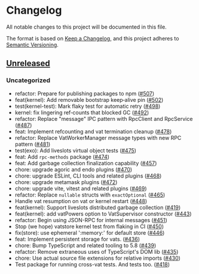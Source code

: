 # Changelog

All notable changes to this project will be documented in this file.

The format is based on [Keep a Changelog](https://keepachangelog.com/en/1.0.0/),
and this project adheres to [Semantic Versioning](https://semver.org/spec/v2.0.0.html).

## [Unreleased]

### Uncategorized

- refactor: Prepare for publishing packages to npm ([#507](https://github.com/MetaMask/ocap-kernel/pull/507))
- feat(kernel): Add removable bootstrap keep‑alive pin ([#502](https://github.com/MetaMask/ocap-kernel/pull/502))
- test(kernel-test): Mark flaky test for automatic retry ([#498](https://github.com/MetaMask/ocap-kernel/pull/498))
- kernel: fix lingering ref‑counts that blocked GC ([#492](https://github.com/MetaMask/ocap-kernel/pull/492))
- refactor: Replace "message" IPC pattern with RpcClient and RpcService ([#487](https://github.com/MetaMask/ocap-kernel/pull/487))
- feat: Implement refcounting and vat termination cleanup ([#478](https://github.com/MetaMask/ocap-kernel/pull/478))
- refactor: Replace VatWorkerManager message types with new RPC pattern ([#481](https://github.com/MetaMask/ocap-kernel/pull/481))
- test(exo): Add liveslots virtual object tests ([#475](https://github.com/MetaMask/ocap-kernel/pull/475))
- feat: Add `rpc-methods` package ([#474](https://github.com/MetaMask/ocap-kernel/pull/474))
- feat: Add garbage collection finalization capability ([#457](https://github.com/MetaMask/ocap-kernel/pull/457))
- chore: upgrade agoric and endo plugins ([#470](https://github.com/MetaMask/ocap-kernel/pull/470))
- chore: upgrade ESLint, CLI tools and related plugins ([#468](https://github.com/MetaMask/ocap-kernel/pull/468))
- chore: upgrade metamask plugins ([#472](https://github.com/MetaMask/ocap-kernel/pull/472))
- chore: upgrade vite, vitest and related plugins ([#469](https://github.com/MetaMask/ocap-kernel/pull/469))
- refactor: Replace `nullable` structs with `exactOptional` ([#465](https://github.com/MetaMask/ocap-kernel/pull/465))
- Handle vat resumption on vat or kernel restart ([#448](https://github.com/MetaMask/ocap-kernel/pull/448))
- feat(kernel): Support liveslots distributed garbage collection ([#419](https://github.com/MetaMask/ocap-kernel/pull/419))
- feat(kernel): add vatPowers option to VatSupervisor constructor ([#443](https://github.com/MetaMask/ocap-kernel/pull/443))
- refactor: Begin using JSON-RPC for internal messages ([#451](https://github.com/MetaMask/ocap-kernel/pull/451))
- Stop (we hope) vatstore kernel test from flaking in CI ([#450](https://github.com/MetaMask/ocap-kernel/pull/450))
- fix(store): use ephemeral ':memory:' for default store ([#446](https://github.com/MetaMask/ocap-kernel/pull/446))
- feat: Implement persistent storage for vats. ([#436](https://github.com/MetaMask/ocap-kernel/pull/436))
- chore: Bump TypeScript and related tooling to 5.8 ([#439](https://github.com/MetaMask/ocap-kernel/pull/439))
- refactor: Remove extraneous uses of TypeScript's DOM lib ([#435](https://github.com/MetaMask/ocap-kernel/pull/435))
- chore: Use actual source file extensions for relative imports ([#430](https://github.com/MetaMask/ocap-kernel/pull/430))
- Test package for running cross-vat tests. And tests too. ([#418](https://github.com/MetaMask/ocap-kernel/pull/418))

[Unreleased]: https://github.com/MetaMask/ocap-kernel/
